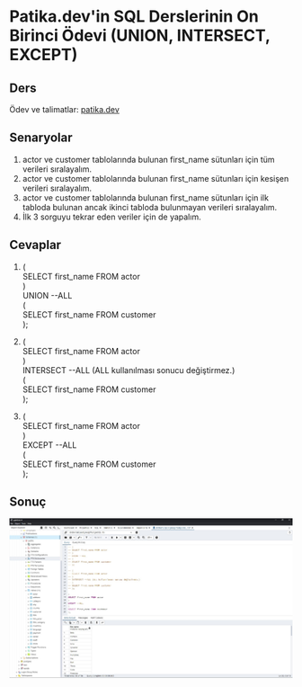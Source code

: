 # Patika.dev'in SQL Derslerinin On Birinci Ödevi (UNION, INTERSECT, EXCEPT)

## Ders
Ödev ve talimatlar: [patika.dev](https://academy.patika.dev/tr/courses/sql/Odev11)

## Senaryolar
1.  actor ve customer tablolarında bulunan first_name sütunları için tüm verileri sıralayalım.
2.  actor ve customer tablolarında bulunan first_name sütunları için kesişen verileri sıralayalım.
3.  actor ve customer tablolarında bulunan first_name sütunları için ilk tabloda bulunan ancak ikinci tabloda bulunmayan verileri sıralayalım.
4.  İlk 3 sorguyu tekrar eden veriler için de yapalım.

## Cevaplar
1.  (  
    SELECT first_name FROM actor  
    )  
    UNION --ALL  
    (  
    SELECT first_name FROM customer  
    );

2.  (  
    SELECT first_name FROM actor  
    )  
    INTERSECT --ALL (ALL kullanılması sonucu değiştirmez.)  
    (  
    SELECT first_name FROM customer  
    );

3.  (  
    SELECT first_name FROM actor  
    )  
    EXCEPT --ALL  
    (  
    SELECT first_name FROM customer  
    );

## Sonuç
![SQL Ödev 11](/SQL/11-Union&Intersect&Except/Odev11.jpg "SQL Ödev 11")